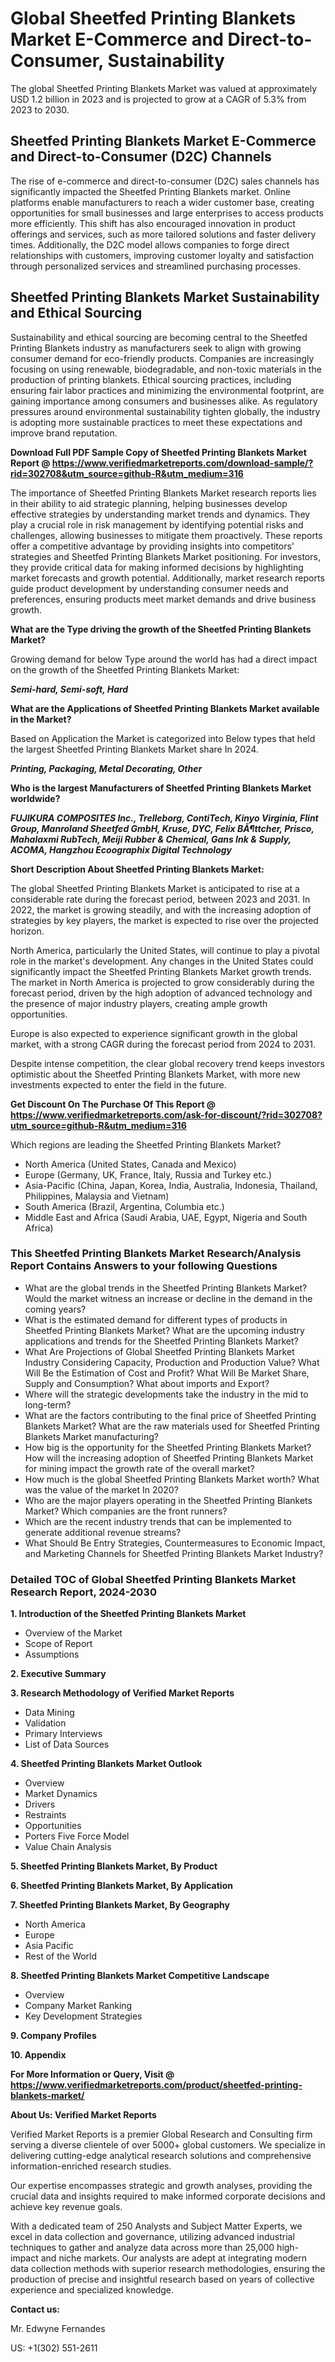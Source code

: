 <h1>Global Sheetfed Printing Blankets Market E-Commerce and Direct-to-Consumer, Sustainability</h1><p class=""><p>The global Sheetfed Printing Blankets Market was valued at approximately USD 1.2 billion in 2023 and is projected to grow at a CAGR of 5.3% from 2023 to 2030.</p><h2>Sheetfed Printing Blankets Market E-Commerce and Direct-to-Consumer (D2C) Channels</h2><p>The rise of e-commerce and direct-to-consumer (D2C) sales channels has significantly impacted the Sheetfed Printing Blankets market. Online platforms enable manufacturers to reach a wider customer base, creating opportunities for small businesses and large enterprises to access products more efficiently. This shift has also encouraged innovation in product offerings and services, such as more tailored solutions and faster delivery times. Additionally, the D2C model allows companies to forge direct relationships with customers, improving customer loyalty and satisfaction through personalized services and streamlined purchasing processes.</p><h2>Sheetfed Printing Blankets Market Sustainability and Ethical Sourcing</h2><p>Sustainability and ethical sourcing are becoming central to the Sheetfed Printing Blankets industry as manufacturers seek to align with growing consumer demand for eco-friendly products. Companies are increasingly focusing on using renewable, biodegradable, and non-toxic materials in the production of printing blankets. Ethical sourcing practices, including ensuring fair labor practices and minimizing the environmental footprint, are gaining importance among consumers and businesses alike. As regulatory pressures around environmental sustainability tighten globally, the industry is adopting more sustainable practices to meet these expectations and improve brand reputation.</p></p><p class=""><strong>Download Full PDF Sample Copy of Sheetfed Printing Blankets Market Report @ <a href="https://www.verifiedmarketreports.com/download-sample/?rid=302708&utm_source=github-R&utm_medium=316" target="_blank">https://www.verifiedmarketreports.com/download-sample/?rid=302708&utm_source=github-R&utm_medium=316</a></strong></p><p>The importance of&nbsp;Sheetfed Printing Blankets Market research reports lies in their ability to aid strategic planning, helping businesses develop effective strategies by understanding market trends and dynamics. They play a crucial role in risk management by identifying potential risks and challenges, allowing businesses to mitigate them proactively. These reports offer a competitive advantage by providing insights into competitors' strategies and Sheetfed Printing Blankets Market positioning. For investors, they provide critical data for making informed decisions by highlighting market forecasts and growth potential. Additionally, market research reports guide product development by understanding consumer needs and preferences, ensuring products meet market demands and drive business growth.</p><p><strong>What are the&nbsp;Type driving the growth of the Sheetfed Printing Blankets Market?</strong></p><p id="" class="">Growing demand for below Type around the world has had a direct impact on the growth of the Sheetfed Printing Blankets Market:</p><p class=""><em><strong>Semi-hard, Semi-soft, Hard</strong></em></p><p class=""><strong>What are the&nbsp;Applications&nbsp;of Sheetfed Printing Blankets Market available in the Market?</strong></p><p id="" class="">Based on Application the Market is categorized into Below types that held the largest Sheetfed Printing Blankets Market share In 2024.</p><p class=""><em><strong>Printing, Packaging, Metal Decorating, Other</strong></em></p><p class=""><strong>Who is the largest Manufacturers of Sheetfed Printing Blankets Market worldwide?</strong></p><p><em><strong>FUJIKURA COMPOSITES Inc., Trelleborg, ContiTech, Kinyo Virginia, Flint Group, Manroland Sheetfed GmbH, Kruse, DYC, Felix BÃ¶ttcher, Prisco, Mahalaxmi RubTech, Meiji Rubber & Chemical, Gans Ink & Supply, ACOMA, Hangzhou Ecoographix Digital Technology</strong></em></p><p id="" class=""><strong>Short Description About Sheetfed Printing Blankets Market:</strong></p><p>The global Sheetfed Printing Blankets Market is anticipated to rise at a considerable rate during the forecast period, between 2023 and 2031. In 2022, the market is growing steadily, and with the increasing adoption of strategies by key players, the market is expected to rise over the projected horizon.</p><p>North America, particularly the United States, will continue to play a pivotal role in the market's development. Any changes in the United States could significantly impact the Sheetfed Printing Blankets Market growth trends. The market in North America is projected to grow considerably during the forecast period, driven by the high adoption of advanced technology and the presence of major industry players, creating ample growth opportunities.</p><p>Europe is also expected to experience significant growth in the global market, with a strong CAGR during the forecast period from 2024 to 2031.</p><p>Despite intense competition, the clear global recovery trend keeps investors optimistic about the Sheetfed Printing Blankets Market, with more new investments expected to enter the field in the future.</p><p id="" class=""><strong>Get Discount On The Purchase Of This Report @ <a href="https://www.verifiedmarketreports.com/ask-for-discount/?rid=302708?utm_source=github-R&utm_medium=316" target="_blank">https://www.verifiedmarketreports.com/ask-for-discount/?rid=302708?utm_source=github-R&utm_medium=316</a></strong></p><p class="">Which regions are leading the Sheetfed Printing Blankets Market?</p><ul><li>North America (United States, Canada and Mexico)</li><li>Europe (Germany, UK, France, Italy, Russia and Turkey etc.)</li><li>Asia-Pacific (China, Japan, Korea, India, Australia, Indonesia, Thailand, Philippines, Malaysia and Vietnam)</li><li>South America (Brazil, Argentina, Columbia etc.)</li><li>Middle East and Africa (Saudi Arabia, UAE, Egypt, Nigeria and South Africa)</li></ul><h3 id="" class="">This Sheetfed Printing Blankets Market Research/Analysis Report Contains Answers to your following Questions</h3><ul><li>What are the global trends in the Sheetfed Printing Blankets Market? Would the market witness an increase or decline in the demand in the coming years?</li><li>What is the estimated demand for different types of products in Sheetfed Printing Blankets Market? What are the upcoming industry applications and trends for the Sheetfed Printing Blankets Market?</li><li>What Are Projections of Global Sheetfed Printing Blankets Market Industry Considering Capacity, Production and Production Value? What Will Be the Estimation of Cost and Profit? What Will Be Market Share, Supply and Consumption? What about imports and Export?</li><li>Where will the strategic developments take the industry in the mid to long-term?</li><li>What are the factors contributing to the final price of Sheetfed Printing Blankets Market? What are the raw materials used for Sheetfed Printing Blankets Market manufacturing?</li><li>How big is the opportunity for the Sheetfed Printing Blankets Market? How will the increasing adoption of Sheetfed Printing Blankets Market for mining impact the growth rate of the overall market?</li><li>How much is the global Sheetfed Printing Blankets Market worth? What was the value of the market In 2020?</li><li>Who are the major players operating in the Sheetfed Printing Blankets Market? Which companies are the front runners?</li><li>Which are the recent industry trends that can be implemented to generate additional revenue streams?</li><li>What Should Be Entry Strategies, Countermeasures to Economic Impact, and Marketing Channels for Sheetfed Printing Blankets Market Industry?</li></ul><h3 id="" class="">Detailed TOC of Global Sheetfed Printing Blankets Market Research Report, 2024-2030</h3><p id="" class=""><strong>1. Introduction of the Sheetfed Printing Blankets Market</strong></p><ul><li>Overview of the Market</li><li>Scope of Report</li><li>Assumptions</li></ul><p id="" class=""><strong>2. Executive Summary</strong></p><p id="" class=""><strong>3. Research Methodology of Verified Market Reports</strong></p><ul><li>Data Mining</li><li>Validation</li><li>Primary Interviews</li><li>List of Data Sources</li></ul><p id="" class=""><strong>4. Sheetfed Printing Blankets Market Outlook</strong></p><ul><li>Overview</li><li>Market Dynamics</li><li>Drivers</li><li>Restraints</li><li>Opportunities</li><li>Porters Five Force Model</li><li>Value Chain Analysis</li></ul><p id="" class=""><strong>5. Sheetfed Printing Blankets Market, By Product</strong></p><p id="" class=""><strong>6. Sheetfed Printing Blankets Market, By Application</strong></p><p id="" class=""><strong>7. Sheetfed Printing Blankets Market, By Geography</strong></p><ul><li>North America</li><li>Europe</li><li>Asia Pacific</li><li>Rest of the World</li></ul><p id="" class=""><strong>8. Sheetfed Printing Blankets Market Competitive Landscape</strong></p><ul><li>Overview</li><li>Company Market Ranking</li><li>Key Development Strategies</li></ul><p id="" class=""><strong>9. Company Profiles</strong></p><p id="" class=""><strong>10. Appendix</strong></p><p id="" class=""><strong>For More Information or Query, Visit @ <a href="https://www.verifiedmarketreports.com/product/sheetfed-printing-blankets-market/" target="_blank">https://www.verifiedmarketreports.com/product/sheetfed-printing-blankets-market/</a></strong></p><p id="" class=""><strong>About Us: Verified Market Reports</strong></p><p id="" class="">Verified Market Reports is a premier Global Research and Consulting firm serving a diverse clientele of over 5000+ global customers. We specialize in delivering cutting-edge analytical research solutions and comprehensive information-enriched research studies.</p><p id="" class="">Our expertise encompasses strategic and growth analyses, providing the crucial data and insights required to make informed corporate decisions and achieve key revenue goals.</p><p id="" class="">With a dedicated team of 250 Analysts and Subject Matter Experts, we excel in data collection and governance, utilizing advanced industrial techniques to gather and analyze data across more than 25,000 high-impact and niche markets. Our analysts are adept at integrating modern data collection methods with superior research methodologies, ensuring the production of precise and insightful research based on years of collective experience and specialized knowledge.</p><p id="" class=""><strong>Contact us:</strong></p><p id="" class="">Mr. Edwyne Fernandes</p><p id="" class="">US: +1(302) 551-2611</p>